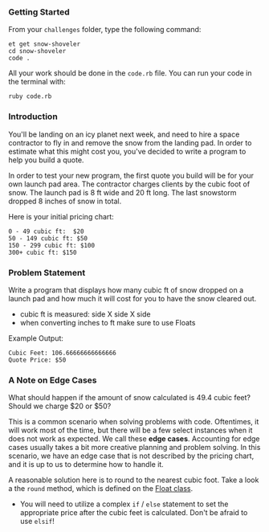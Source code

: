 ### Getting Started

From your `challenges` folder, type the following command:

```
et get snow-shoveler
cd snow-shoveler
code .
```

All your work should be done in the `code.rb` file. You can run your code in the terminal with:

```
ruby code.rb
```

### Introduction

You'll be landing on an icy planet next week, and need to hire a space contractor to fly in and remove the snow from the landing pad. In order to estimate what this might cost you, you've decided to write a program to help
you build a quote.

In order to test your new program, the first quote you build will be for your own launch pad area.
The contractor charges clients by the cubic foot of snow. The launch pad is 8 ft wide and 20 ft long. The last snowstorm dropped 8 inches of snow in total.

Here is your initial pricing chart:

```no-highlight
0 - 49 cubic ft:  $20
50 - 149 cubic ft: $50
150 - 299 cubic ft: $100
300+ cubic ft: $150
```

### Problem Statement

Write a program that displays how many cubic ft of snow dropped
on a launch pad and how much it will cost for you to have the snow cleared out.

- cubic ft is measured: side X side X side
- when converting inches to ft make sure to use Floats

Example Output:

```no-highlight
Cubic Feet: 106.66666666666666
Quote Price: $50
```


### A Note on Edge Cases

What should happen if the amount of snow calculated is 49.4 cubic feet?
Should we charge $20 or $50?

This is a common scenario when solving problems with code. Oftentimes, it will work most of the time, but there will be a few select instances when it does not work as expected.  We call these **edge cases**.  Accounting for edge cases usually takes a bit more creative planning and problem solving.  In this scenario, we have an edge case that is not described by the pricing chart, and it is up to us to determine how to handle it.

A reasonable solution here is to round to the nearest cubic foot. Take a
look a the `round` method, which is defined on the
[Float class](http://ruby-doc.org/core-2.1.2/Float.html#method-i-round).


* You will need to utilize a complex `if` / `else` statement to set the
  appropriate price after the cubic feet is calculated.  Don't be afraid to use `elsif`!

